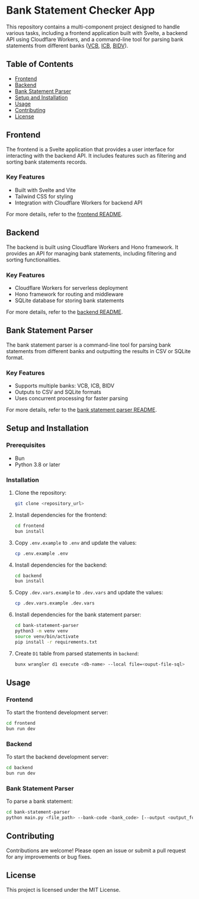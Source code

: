 # Bank Statement Checker App

This repository contains a multi-component project designed to handle various tasks, including a frontend application built with Svelte, a backend API using Cloudflare Workers, and a command-line tool for parsing bank statements from different banks ([VCB](https://drive.google.com/file/d/18dIWiReYtJkyuQ_8vSBJWweGaD71rBpu/view?fbclid=IwY2xjawFXkbRleHRuA2FlbQIxMAABHau6qAglZ3RpcytJHPKW1AUsTzr5zOnvJ0rHcMIOXajRK9_GjJeEcEpkjw_aem_FJdahzQvhliCozn8Wi4h2Q), [ICB](https://drive.google.com/file/d/1ffkLOPymobFQjlklgpjabeHK7TX1ic3B/view?fbclid=IwY2xjawFXkZhleHRuA2FlbQIxMAABHd0xpXiuNyIuzchhIxoCEXEkJG5C4-iZQ7NmdqEpXzSc_h4N0nEVje9BBA_aem_1iI761WruIVOyiT4xYfypg), [BIDV](https://drive.google.com/file/d/15CcMvRMufl2v4_wtTD-qpL_lokjLo326/view?fbclid=IwY2xjawFXkVxleHRuA2FlbQIxMAABHau6qAglZ3RpcytJHPKW1AUsTzr5zOnvJ0rHcMIOXajRK9_GjJeEcEpkjw_aem_FJdahzQvhliCozn8Wi4h2Q)).

## Table of Contents

- [Frontend](#frontend)
- [Backend](#backend)
- [Bank Statement Parser](#bank-statement-parser)
- [Setup and Installation](#setup-and-installation)
- [Usage](#usage)
- [Contributing](#contributing)
- [License](#license)

## Frontend

The frontend is a Svelte application that provides a user interface for interacting with the backend API. It includes features such as filtering and sorting bank statements records.

### Key Features

- Built with Svelte and Vite
- Tailwind CSS for styling
- Integration with Cloudflare Workers for backend API

For more details, refer to the [frontend README](frontend/README.md).

## Backend

The backend is built using Cloudflare Workers and Hono framework. It provides an API for managing bank statements, including filtering and sorting functionalities.

### Key Features

- Cloudflare Workers for serverless deployment
- Hono framework for routing and middleware
- SQLite database for storing bank statements

For more details, refer to the [backend README](backend/README.md).

## Bank Statement Parser

The bank statement parser is a command-line tool for parsing bank statements from different banks and outputting the results in CSV or SQLite format.

### Key Features

- Supports multiple banks: VCB, ICB, BIDV
- Outputs to CSV and SQLite formats
- Uses concurrent processing for faster parsing

For more details, refer to the [bank statement parser README](bank-statement-parser/README.md).

## Setup and Installation

### Prerequisites

- Bun
- Python 3.8 or later

### Installation

1. Clone the repository:

   ```bash
   git clone <repository_url>
   ```

2. Install dependencies for the frontend:

   ```bash
   cd frontend
   bun install
   ```

3. Copy `.env.example` to `.env` and update the values:

   ```bash
   cp .env.example .env
   ```

4. Install dependencies for the backend:

   ```bash
   cd backend
   bun install
   ```

5. Copy `.dev.vars.example` to `.dev.vars` and update the values:

   ```bash
   cp .dev.vars.example .dev.vars
   ```

6. Install dependencies for the bank statement parser:
   ```bash
   cd bank-statement-parser
   python3 -m venv venv
   source venv/bin/activate
   pip install -r requirements.txt
   ```

7. Create `D1` table from parsed statements in `backend`:

   ```bash
   bunx wrangler d1 execute <db-name> --local file=<ouput-file-sql>
   ```

## Usage

### Frontend

To start the frontend development server:

```bash
cd frontend
bun run dev
```

### Backend

To start the backend development server:

```bash
cd backend
bun run dev
```

### Bank Statement Parser

To parse a bank statement:

```bash
cd bank-statement-parser
python main.py <file_path> --bank-code <bank_code> [--output <output_format>]
```

## Contributing

Contributions are welcome! Please open an issue or submit a pull request for any improvements or bug fixes.

## License

This project is licensed under the MIT License.
